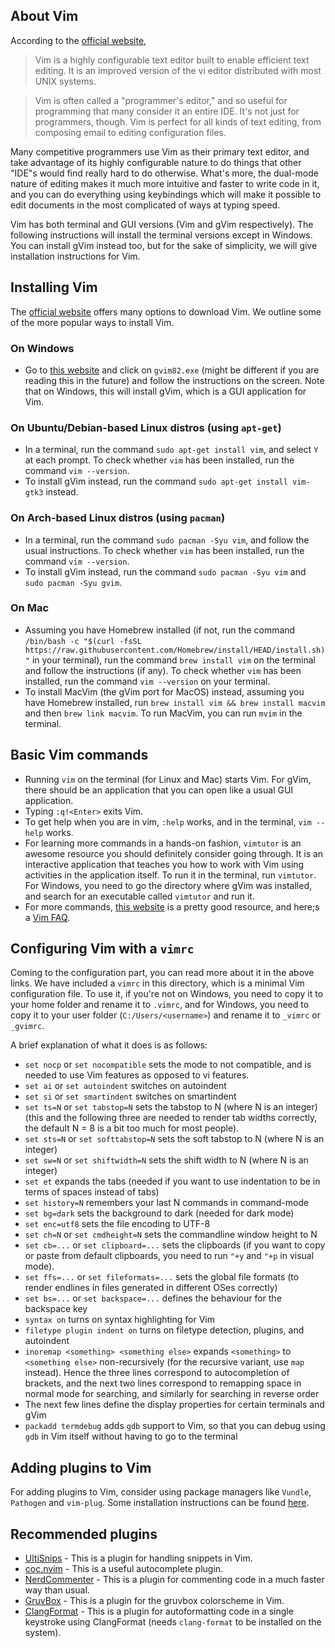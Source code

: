 ## About Vim

According to the [official website](https://www.vim.org/about.php),

> Vim is a highly configurable text editor built to enable efficient text editing. It is an improved version of the vi editor distributed with most UNIX systems.

> Vim is often called a "programmer's editor," and so useful for programming that many consider it an entire IDE. It's not just for programmers, though. Vim is perfect for all kinds of text editing, from composing email to editing configuration files.

Many competitive programmers use Vim as their primary text editor, and take advantage of its highly configurable nature to do things that other "IDE"s would find really hard to do otherwise.
What's more, the dual-mode nature of editing makes it much more intuitive and faster to write code in it, and you can do everything using keybindings which will make it possible to edit documents
in the most complicated of ways at typing speed.

Vim has both terminal and GUI versions (Vim and gVim respectively). The following instructions will install the terminal versions except in Windows. You can install gVim instead too, but for
the sake of simplicity, we will give installation instructions for Vim.

## Installing Vim

The [official website](https://www.vim.org/download.php) offers many options to download Vim. We outline some of the more popular ways to install Vim.

### On Windows

* Go to [this website](https://www.vim.org/download.php#pc) and click on `gvim82.exe` (might be different if you are reading this in the future) and follow the instructions on the screen. Note that
  on Windows, this will install gVim, which is a GUI application for Vim.

### On Ubuntu/Debian-based Linux distros (using `apt-get`)

* In a terminal, run the command `sudo apt-get install vim`, and select `Y` at each prompt. To check whether `vim` has been installed, run the command `vim --version`.
* To install gVim instead, run the command `sudo apt-get install vim-gtk3` instead.

### On Arch-based Linux distros (using `pacman`)

* In a terminal, run the command `sudo pacman -Syu vim`, and follow the usual instructions. To check whether `vim` has been installed, run the command `vim --version`.
* To install gVim instead, run the command `sudo pacman -Syu vim` and `sudo pacman -Syu gvim`.

### On Mac

* Assuming you have Homebrew installed (if not, run the command `/bin/bash -c "$(curl -fsSL https://raw.githubusercontent.com/Homebrew/install/HEAD/install.sh)"` in your terminal), run the
  command `brew install vim` on the terminal and follow the instructions (if any). To check whether `vim` has been installed, run the command `vim --version` on your terminal.
* To install MacVim (the gVim port for MacOS) instead, assuming you have Homebrew installed, run `brew install vim && brew install macvim` and then `brew link macvim`. To run MacVim, you can run
  `mvim` in the terminal.

## Basic Vim commands

* Running `vim` on the terminal (for Linux and Mac) starts Vim. For gVim, there should be an application that you can open like a usual GUI application.
* Typing `:q!<Enter>` exits Vim.
* To get help when you are in vim, `:help` works, and in the terminal, `vim --help` works.
* For learning more commands in a hands-on fashion, `vimtutor` is an awesome resource you should definitely consider going through. It is an interactive application that teaches you how to work with Vim using activities in the
  application itself. To run it in the terminal, run `vimtutor`. For Windows, you need to go the directory where gVim was installed, and search for an executable called `vimtutor` and run it.
* For more commands, [this website](https://vim.fandom.com/wiki/Vim_Tips_Wiki) is a pretty good resource, and here;s a [Vim FAQ](https://vimhelp.org/vim_faq.txt.html).

## Configuring Vim with a `vimrc`

Coming to the configuration part, you can read more about it in the above links. We have included a `vimrc` in this directory, which is a minimal Vim configuration file. To use it, if you're not
on Windows, you need to copy it to your home folder and rename it to `.vimrc`, and for Windows, you need to copy it to your user folder (`C:/Users/<username>`) and rename it to `_vimrc` or `_gvimrc`.

A brief explanation of what it does is as follows:
* `set nocp` or `set nocompatible` sets the mode to not compatible, and is needed to use Vim features as opposed to vi features.
* `set ai` or `set autoindent` switches on autoindent
* `set si` or `set smartindent` switches on smartindent
* `set ts=N` or `set tabstop=N` sets the tabstop to N (where N is an integer) (this and the following three are needed to render tab widths correctly, the default N = 8 is a bit too much for most
  people).
* `set sts=N` or `set softtabstop=N` sets the soft tabstop to N (where N is an integer)
* `set sw=N` or `set shiftwidth=N` sets the shift width to N (where N is an integer)
* `set et` expands the tabs (needed if you want to use indentation to be in terms of spaces instead of tabs)
* `set history=N` remembers your last N commands in command-mode
* `set bg=dark` sets the background to dark (needed for dark mode)
* `set enc=utf8` sets the file encoding to UTF-8
* `set ch=N` or `set cmdheight=N` sets the commandline window height to N
* `set cb=...` or `set clipboard=...` sets the clipboards (if you want to copy or paste from default clipboards, you need to run `"+y` and `"+p` in visual mode).
* `set ffs=...` or `set fileformats=...` sets the global file formats (to render endlines in files generated in different OSes correctly)
* `set bs=...` or `set backspace=...` defines the behaviour for the backspace key
* `syntax on` turns on syntax highlighting for Vim
* `filetype plugin indent on` turns on filetype detection, plugins, and autoindent
* `inoremap <something> <something else>` expands `<something>` to `<something else>` non-recursively (for the recursive variant, use `map` instead). Hence the three lines correspond to
  autocompletion of brackets, and the next two lines correspond to remapping space in normal mode for searching, and similarly for searching in reverse order
* The next few lines define the display properties for certain terminals and gVim
* `packadd termdebug` adds `gdb` support to Vim, so that you can debug using `gdb` in Vim itself without having to go to the terminal

## Adding plugins to Vim

For adding plugins to Vim, consider using package managers like `Vundle`, `Pathogen` and `vim-plug`. Some installation instructions can be found [here](https://opensource.com/article/20/2/how-install-vim-plugins).

## Recommended plugins

* [UltiSnips](https://github.com/SirVer/ultisnips) - This is a plugin for handling snippets in Vim.
* [coc.nvim](https://github.com/neoclide/coc.nvim) - This is a useful autocomplete plugin.
* [NerdCommenter](https://github.com/preservim/nerdcommenter) - This is a plugin for commenting code in a much faster way than usual.
* [GruvBox](https://github.com/morhetz/gruvbox) - This is a plugin for the gruvbox colorscheme in Vim.
* [ClangFormat](https://github.com/rhysd/vim-clang-format) - This is a plugin for autoformatting code in a single keystroke using ClangFormat (needs `clang-format` to be installed on the system).
